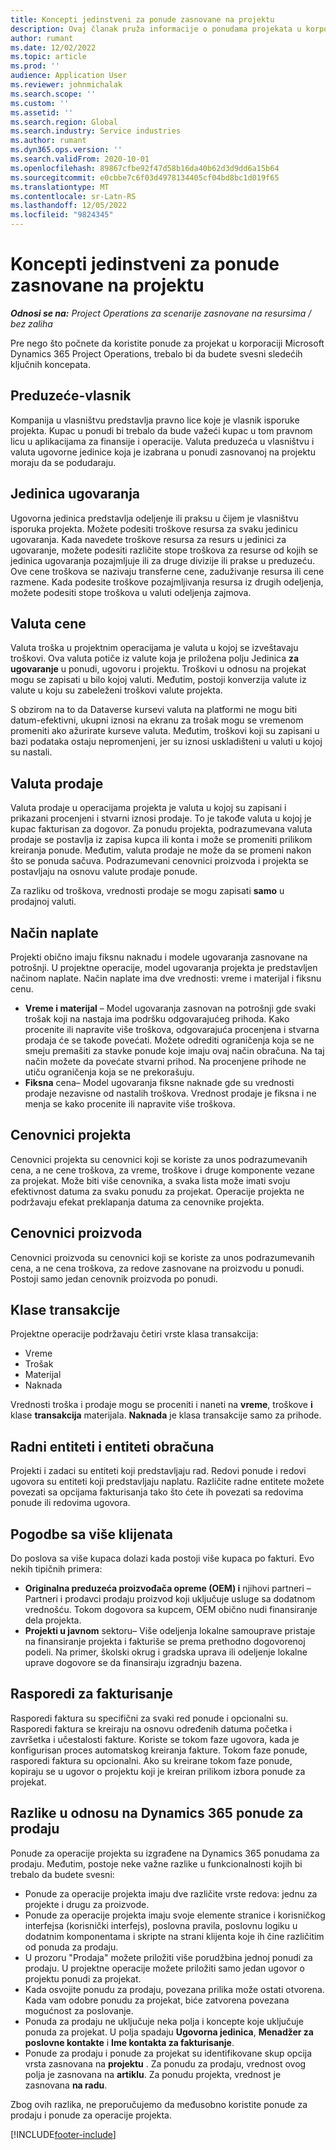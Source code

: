 ```yaml
---
title: Koncepti jedinstveni za ponude zasnovane na projektu
description: Ovaj članak pruža informacije o ponudama projekata u korporaciji Microsoft Dynamics 365 Project Operations.
author: rumant
ms.date: 12/02/2022
ms.topic: article
ms.prod: ''
audience: Application User
ms.reviewer: johnmichalak
ms.search.scope: ''
ms.custom: ''
ms.assetid: ''
ms.search.region: Global
ms.search.industry: Service industries
ms.author: rumant
ms.dyn365.ops.version: ''
ms.search.validFrom: 2020-10-01
ms.openlocfilehash: 89867cfbe92f47d58b16da40b62d3d9dd6a15b64
ms.sourcegitcommit: e0cbbe7c6f03d4978134405cf04bd8bc1d019f65
ms.translationtype: MT
ms.contentlocale: sr-Latn-RS
ms.lasthandoff: 12/05/2022
ms.locfileid: "9824345"
---
```

# <a name="concepts-unique-to-project-based-quotes"></a>Koncepti jedinstveni za ponude zasnovane na projektu

_**Odnosi se na:** Project Operations za scenarije zasnovane na resursima / bez zaliha_

Pre nego što počnete da koristite ponude za projekat u korporaciji Microsoft Dynamics 365 Project Operations, trebalo bi da budete svesni sledećih ključnih koncepata.

## <a name="owning-company"></a>Preduzeće-vlasnik

Kompanija u vlasništvu predstavlja pravno lice koje je vlasnik isporuke projekta. Kupac u ponudi bi trebalo da bude važeći kupac u tom pravnom licu u aplikacijama za finansije i operacije. Valuta preduzeća u vlasništvu i valuta ugovorne jedinice koja je izabrana u ponudi zasnovanoj na projektu moraju da se podudaraju.

## <a name="contracting-unit"></a>Jedinica ugovaranja

Ugovorna jedinica predstavlja odeljenje ili praksu u čijem je vlasništvu isporuka projekta. Možete podesiti troškove resursa za svaku jedinicu ugovaranja. Kada navedete troškove resursa za resurs u jedinici za ugovaranje, možete podesiti različite stope troškova za resurse od kojih se jedinica ugovaranja pozajmljuje ili za druge divizije ili prakse u preduzeću. Ove cene troškova se nazivaju transferne cene, zaduživanje resursa ili cene razmene. Kada podesite troškove pozajmljivanja resursa iz drugih odeljenja, možete podesiti stope troškova u valuti odeljenja zajmova.

## <a name="cost-currency"></a>Valuta cene

Valuta troška u projektnim operacijama je valuta u kojoj se izveštavaju troškovi. Ova valuta potiče iz valute koja je priložena polju Jedinica **za ugovaranje** u ponudi, ugovoru i projektu. Troškovi u odnosu na projekat mogu se zapisati u bilo kojoj valuti. Međutim, postoji konverzija valute iz valute u koju su zabeleženi troškovi valute projekta.

S obzirom na to da Dataverse kursevi valuta na platformi ne mogu biti datum-efektivni, ukupni iznosi na ekranu za trošak mogu se vremenom promeniti ako ažurirate kurseve valuta. Međutim, troškovi koji su zapisani u bazi podataka ostaju nepromenjeni, jer su iznosi uskladišteni u valuti u kojoj su nastali.

## <a name="sales-currency"></a>Valuta prodaje

Valuta prodaje u operacijama projekta je valuta u kojoj su zapisani i prikazani procenjeni i stvarni iznosi prodaje. To je takođe valuta u kojoj je kupac fakturisan za dogovor. Za ponudu projekta, podrazumevana valuta prodaje se postavlja iz zapisa kupca ili konta i može se promeniti prilikom kreiranja ponude. Međutim, valuta prodaje ne može da se promeni nakon što se ponuda sačuva. Podrazumevani cenovnici proizvoda i projekta se postavljaju na osnovu valute prodaje ponude.

Za razliku od troškova, vrednosti prodaje se mogu zapisati **samo** u prodajnoj valuti.

## <a name="billing-method"></a>Način naplate

Projekti obično imaju fiksnu naknadu i modele ugovaranja zasnovane na potrošnji. U projektne operacije, model ugovaranja projekta je predstavljen načinom naplate. Način naplate ima dve vrednosti: vreme i materijal i fiksnu cenu.

- **Vreme i materijal** – Model ugovaranja zasnovan na potrošnji gde svaki trošak koji na nastaja ima podršku odgovarajućeg prihoda. Kako procenite ili napravite više troškova, odgovarajuća procenjena i stvarna prodaja će se takođe povećati. Možete odrediti ograničenja koja se ne smeju premašiti za stavke ponude koje imaju ovaj način obračuna. Na taj način možete da povećate stvarni prihod. Na procenjene prihode ne utiču ograničenja koja se ne prekorašuju.
- **Fiksna**  cena– Model ugovaranja fiksne naknade gde su vrednosti prodaje nezavisne od nastalih troškova. Vrednost prodaje je fiksna i ne menja se kako procenite ili napravite više troškova.

## <a name="project-price-lists"></a>Cenovnici projekta

Cenovnici projekta su cenovnici koji se koriste za unos podrazumevanih cena, a ne cene troškova, za vreme, troškove i druge komponente vezane za projekat. Može biti više cenovnika, a svaka lista može imati svoju efektivnost datuma za svaku ponudu za projekat. Operacije projekta ne podržavaju efekat preklapanja datuma za cenovnike projekta.

## <a name="product-price-lists"></a>Cenovnici proizvoda

Cenovnici proizvoda su cenovnici koji se koriste za unos podrazumevanih cena, a ne cena troškova, za redove zasnovane na proizvodu u ponudi. Postoji samo jedan cenovnik proizvoda po ponudi.

## <a name="transaction-classes"></a>Klase transakcije

Projektne operacije podržavaju četiri vrste klasa transakcija:

- Vreme
- Trošak
- Materijal
- Naknada

Vrednosti troška i prodaje mogu se proceniti i naneti na **vreme**, troškove **i** klase **transakcija** materijala. **Naknada** je klasa transakcije samo za prihode.

## <a name="work-entities-and-billing-entities"></a>Radni entiteti i entiteti obračuna

Projekti i zadaci su entiteti koji predstavljaju rad. Redovi ponude i redovi ugovora su entiteti koji predstavljaju naplatu. Različite radne entitete možete povezati sa opcijama fakturisanja tako što ćete ih povezati sa redovima ponude ili redovima ugovora.

## <a name="multi-customer-deals"></a>Pogodbe sa više klijenata

Do poslova sa više kupaca dolazi kada postoji više kupaca po fakturi. Evo nekih tipičnih primera:

- **Originalna preduzeća proizvođača opreme (OEM) i**  njihovi partneri – Partneri i prodavci prodaju proizvod koji uključuje usluge sa dodatnom vrednošću. Tokom dogovora sa kupcem, OEM obično nudi finansiranje dela projekta.
- **Projekti u javnom**  sektoru– Više odeljenja lokalne samouprave pristaje na finansiranje projekta i fakturiše se prema prethodno dogovorenoj podeli. Na primer, školski okrug i gradska uprava ili odeljenje lokalne uprave dogovore se da finansiraju izgradnju bazena.

## <a name="invoice-schedules"></a>Rasporedi za fakturisanje

Rasporedi faktura su specifični za svaki red ponude i opcionalni su. Rasporedi faktura se kreiraju na osnovu određenih datuma početka i završetka i učestalosti fakture. Koriste se tokom faze ugovora, kada je konfigurisan proces automatskog kreiranja fakture. Tokom faze ponude, rasporedi faktura su opcionalni. Ako su kreirane tokom faze ponude, kopiraju se u ugovor o projektu koji je kreiran prilikom izbora ponude za projekat.

## <a name="differences-from-dynamics-365-sales-quotes"></a>Razlike u odnosu na Dynamics 365 ponude za prodaju

Ponude za operacije projekta su izgrađene na Dynamics 365 ponudama za prodaju. Međutim, postoje neke važne razlike u funkcionalnosti kojih bi trebalo da budete svesni:

- Ponude za operacije projekta imaju dve različite vrste redova: jednu za projekte i drugu za proizvode.
- Ponude za operacije projekta imaju svoje elemente stranice i korisničkog interfejsa (korisnički interfejs), poslovna pravila, poslovnu logiku u dodatnim komponentama i skripte na strani klijenta koje ih čine različitim od ponuda za prodaju.
- U prozoru "Prodaja" možete priložiti više porudžbina jednoj ponudi za prodaju. U projektne operacije možete priložiti samo jedan ugovor o projektu ponudi za projekat.
- Kada osvojite ponudu za prodaju, povezana prilika može ostati otvorena. Kada vam odobre ponudu za projekat, biće zatvorena povezana mogućnost za poslovanje.
- Ponuda za prodaju ne uključuje neka polja i koncepte koje uključuje ponuda za projekat. U polja spadaju **Ugovorna jedinica**, **Menadžer za poslovne kontakte** i **Ime kontakta za fakturisanje**.
- Ponude za prodaju i ponude za projekat su identifikovane skup opcija vrsta zasnovana na **projektu** . Za ponudu za prodaju, vrednost ovog polja je zasnovana na **artiklu**. Za ponudu projekta, vrednost je zasnovana **na radu**.

Zbog ovih razlika, ne preporučujemo da međusobno koristite ponude za prodaju i ponude za operacije projekta.

[!INCLUDE[footer-include](../includes/footer-banner.md)]
